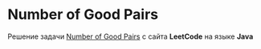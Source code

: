 # Number of Good Pairs
Решение задачи [Number of Good Pairs](https://leetcode.com/problems/number-of-good-pairs) c сайта **LeetCode** на языке **Java**